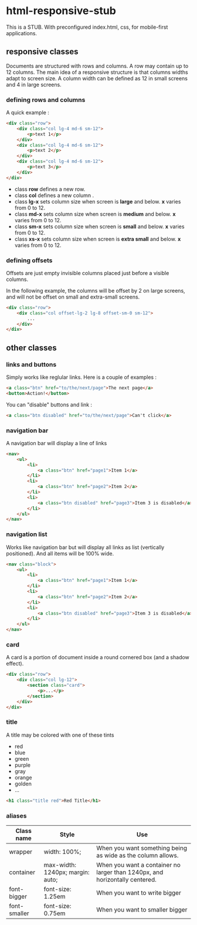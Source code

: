 # html-responsive-stub
This is a STUB. With preconfigured index.html, css, for mobile-first applications.

## responsive classes
Documents are structured with rows and columns. A row may contain up to 12 columns.
The main idea of a responsive structure is that columns widths adapt to screen size.
A column width can be defined as 12 in small screens and 4 in large screens.

### defining rows and columns
A quick example :

```html
<div class="row">
	<div class="col lg-4 md-6 sm-12">
		<p>text 1</p>
	</div>
	<div class="col lg-4 md-6 sm-12">
		<p>text 2</p>
	</div>
	<div class="col lg-4 md-6 sm-12">
		<p>text 3</p>
	</div>
</div>
```

* class **row** defines a new row.
* class **col** defines a new column .
* class **lg-x** sets column size when screen is **large** and below. **x** varies from 0 to 12.
* class **md-x** sets column size when screen is **medium** and below. **x** varies from 0 to 12.
* class **sm-x** sets column size when screen is **small** and below. **x** varies from 0 to 12.
* class **xs-x** sets column size when screen is **extra small** and below. **x** varies from 0 to 12.

### defining offsets
Offsets are just empty invisible columns placed just before a visible columns. 

In the following example, the columns will be offset by 2 on large screens, and will not be offset on small and extra-small screens.
```html
<div class="row">
	<div class="col offset-lg-2 lg-8 offset-sm-0 sm-12">
		...
	</div>
</div>
```

## other classes

### links and buttons
Simply works like reglular links. Here is a couple of examples :

```html
<a class="btn" href="to/the/next/page">The next page</a>
<button>Action!</button>
```

You can "disable" buttons and link :
```html
<a class="btn disabled" href="to/the/next/page">Can't click</a>
```

### navigation bar
A navigation bar will display a line of links

```html
<nav>
	<ul>
		<li>
			<a class="btn" href="page1">Item 1</a>
		</li>
		<li>
			<a class="btn" href="page2">Item 2</a>
		</li>
		<li>
			<a class="btn disabled" href="page3">Item 3 is disabled</a>
		</li>
	</ul>
</nav>
```

### navigation list
Works like navigation bar but will display all links as list (vertically positioned). And all items will be 100% wide.

```html
<nav class="block">
	<ul>
		<li>
			<a class="btn" href="page1">Item 1</a>
		</li>
		<li>
			<a class="btn" href="page2">Item 2</a>
		</li>
		<li>
			<a class="btn disabled" href="page3">Item 3 is disabled</a>
		</li>
	</ul>
</nav>
```

### card
A card is a portion of document inside a round cornered box (and a shadow effect).
```html
<div class="row">
	<div class="col lg-12">
		<section class="card">
			<p>...</p>
		</section>
	</div>
</div>
```

### title
A title may be colored with one of these tints
* red
* blue
* green
* purple
* gray
* orange
* golden
* ...

```html
<h1 class="title red">Red Title</h1>
```

### aliases
| Class name   | Style                            | Use                                                                            |
|--------------|----------------------------------|--------------------------------------------------------------------------------|
| wrapper      | width: 100%;                     | When you want something being as wide as the column allows.                    |
| container    | max-width: 1240px; margin: auto; | When you want a container no larger than 1240px, and horizontally centered.    |
| font-bigger  | font-size: 1.25em                | When you want to write bigger                                                  |
| font-smaller | font-size: 0.75em                | When you want to smaller bigger                                                |
